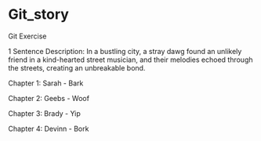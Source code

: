 # Git_story
Git Exercise

1 Sentence Description: In a bustling city, a stray dawg found an unlikely friend in a kind-hearted street musician, and their melodies echoed through the streets, creating an unbreakable bond.

Chapter 1: Sarah - Bark

Chapter 2: Geebs - Woof

Chapter 3: Brady - Yip

Chapter 4: Devinn - Bork
